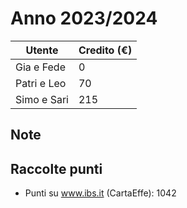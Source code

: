 # Anno 2023/2024
| **Utente** | **Credito (€)** |
| --- | --- |
| Gia e Fede | 0 |
| Patri e Leo | 70 |
| Simo e Sari | 215 |

## Note

## Raccolte punti
* Punti su www.ibs.it (CartaEffe): 1042
